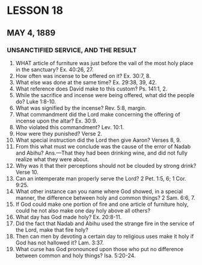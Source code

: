 # LESSON 18
## MAY 4, 1889

### UNSANCTIFIED SERVICE, AND THE RESULT

1. WHAT article of furniture was just before the vail of the most holy place in the sanctuary? Ex. 40:26, 27.
2. How often was incense to be offered on it? Ex. 30:7, 8.
3. What else was done at the same time? Ex. 29:38, 39, 42.
4. What reference does David make to this custom? Ps. 141:1, 2.
5. While the sacrifice and incense were being offered, what did the people do? Luke 1:8-10.
6. What was signified by the incense? Rev. 5:8, margin.
7. What commandment did the Lord make concerning the offering of incense upon the altar? Ex. 30:9.
8. Who violated this commandment? Lev. 10:1.
9. How were they punished? Verse 2.
10. What special instruction did the Lord then give Aaron? Verses 8, 9.
11. From this what must we conclude was the cause of the error of Nadab and Abihu? Ans.—That they had been drinking wine, and did not fully realize what they were about.
12. Why was it that their perceptions should not be clouded by strong drink? Verse 10.
13. Can an intemperate man properly serve the Lord? 2 Pet. 1:5, 6; 1 Cor. 9:25.
14. What other instance can you name where God showed, in a special manner, the difference between holy and common things? 2 Sam. 6:6, 7.
15. If God could make one portion of fire and one article of furniture holy, could he not also make one day holy above all others?
16. What day has God made holy? Ex. 20:8-11.
17. Did the fact that Nadab and Abihu used the strange fire in the service of the Lord, make that fire holy?
18. Then can men by devoting a certain day to religious uses make it holy if God has not hallowed it? Lam. 3:37.
19. What curse has God pronounced upon those who put no difference between common and holy things? Isa. 5:20-24.